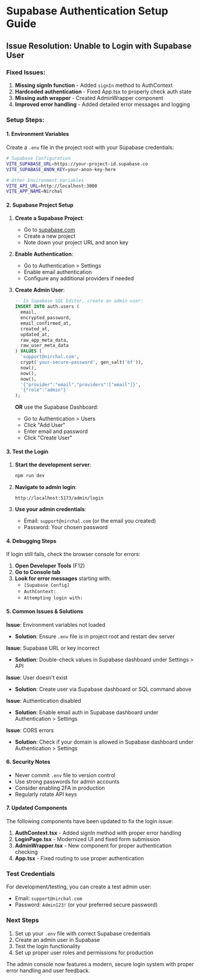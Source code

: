 # Supabase Authentication Setup Guide

## Issue Resolution: Unable to Login with Supabase User

### Fixed Issues:
1. **Missing signIn function** - Added `signIn` method to AuthContext
2. **Hardcoded authentication** - Fixed App.tsx to properly check auth state
3. **Missing auth wrapper** - Created AdminWrapper component
4. **Improved error handling** - Added detailed error messages and logging

### Setup Steps:

#### 1. Environment Variables
Create a `.env` file in the project root with your Supabase credentials:

```bash
# Supabase Configuration
VITE_SUPABASE_URL=https://your-project-id.supabase.co
VITE_SUPABASE_ANON_KEY=your-anon-key-here

# Other Environment Variables
VITE_API_URL=http://localhost:3000
VITE_APP_NAME=Nirchal
```

#### 2. Supabase Project Setup

1. **Create a Supabase Project**:
   - Go to [supabase.com](https://supabase.com)
   - Create a new project
   - Note down your project URL and anon key

2. **Enable Authentication**:
   - Go to Authentication > Settings
   - Enable email authentication
   - Configure any additional providers if needed

3. **Create Admin User**:
   ```sql
   -- In Supabase SQL Editor, create an admin user:
   INSERT INTO auth.users (
     email,
     encrypted_password,
     email_confirmed_at,
     created_at,
     updated_at,
     raw_app_meta_data,
     raw_user_meta_data
   ) VALUES (
     'support@nirchal.com',
     crypt('your-secure-password', gen_salt('bf')),
     now(),
     now(),
     now(),
     '{"provider":"email","providers":["email"]}',
     '{"role":"admin"}'
   );
   ```

   **OR** use the Supabase Dashboard:
   - Go to Authentication > Users
   - Click "Add User"
   - Enter email and password
   - Click "Create User"

#### 3. Test the Login

1. **Start the development server**:
   ```bash
   npm run dev
   ```

2. **Navigate to admin login**:
   ```
   http://localhost:5173/admin/login
   ```

3. **Use your admin credentials**:
   - Email: `support@nirchal.com` (or the email you created)
   - Password: Your chosen password

#### 4. Debugging Steps

If login still fails, check the browser console for errors:

1. **Open Developer Tools** (F12)
2. **Go to Console tab**
3. **Look for error messages** starting with:
   - `[Supabase Config]`
   - `AuthContext:`
   - `Attempting login with:`

#### 5. Common Issues & Solutions

**Issue**: Environment variables not loaded
- **Solution**: Ensure `.env` file is in project root and restart dev server

**Issue**: Supabase URL or key incorrect
- **Solution**: Double-check values in Supabase dashboard under Settings > API

**Issue**: User doesn't exist
- **Solution**: Create user via Supabase dashboard or SQL command above

**Issue**: Authentication disabled
- **Solution**: Enable email auth in Supabase dashboard under Authentication > Settings

**Issue**: CORS errors
- **Solution**: Check if your domain is allowed in Supabase dashboard under Authentication > Settings

#### 6. Security Notes

- Never commit `.env` file to version control
- Use strong passwords for admin accounts
- Consider enabling 2FA in production
- Regularly rotate API keys

#### 7. Updated Components

The following components have been updated to fix the login issue:

1. **AuthContext.tsx** - Added signIn method with proper error handling
2. **LoginPage.tsx** - Modernized UI and fixed form submission
3. **AdminWrapper.tsx** - New component for proper authentication checking
4. **App.tsx** - Fixed routing to use proper authentication

### Test Credentials

For development/testing, you can create a test admin user:
- Email: `support@nirchal.com`
- Password: `Admin123!` (or your preferred secure password)

### Next Steps

1. Set up your `.env` file with correct Supabase credentials
2. Create an admin user in Supabase
3. Test the login functionality
4. Set up proper user roles and permissions for production

The admin console now features a modern, secure login system with proper error handling and user feedback.
